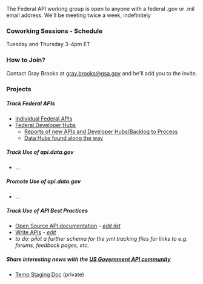 
The Federal API working group is open to anyone with a federal .gov or .mil email address.  We'll be meeting twice a week, indefinitely

### Coworking Sessions - Schedule 

Tuesday and Thursday 3-4pm ET

### How to Join? 

Contact Gray Brooks at gray.brooks@gsa.gov and he'll add you to the invite.  

### Projects 

##### Track Federal APIs 

* [Individual Federal APIs](https://github.com/18F/API-All-the-X/blob/18f-pages/_data/individual_apis.yml)
* [Federal Developer Hubs](https://github.com/18F/API-All-the-X/blob/18f-pages/_data/developer_hubs.yml)
  * [Reports of new APIs and Developer Hubs/Backlog to Process](https://github.com/GSA/slash-developer-pages/issues?q=is%3Aopen+sort%3Acreated-desc)
  * [Data Hubs found along the way](https://github.com/GSA/slash-developer-pages/blob/master/loose-slash-data-pages.md)

##### Track Use of api.data.gov 

* ...

##### Promote Use of api.data.gov 

* ...

##### Track Use of API Best Practices 

* [Open Source API documentation](https://api-all-the-x.18f.gov/pages/open_source_documentation/) - _[edit list](https://github.com/18F/API-All-the-X/edit/18f-pages/pages/open_source_documentation.md)_
* [Write APIs](https://api-all-the-x.18f.gov/pages/write_apis-notes/) - _[edit](https://github.com/18F/API-All-the-X/edit/18f-pages/pages/write_apis-notes.md)_
* _to do: pilot a further schema for the yml tracking files for links to e.g. forums, feedback pages, etc._ 


##### Share interesting news with the [US Government API community](https://groups.google.com/forum/?nomobile=true#!forum/us-government-apis)

* [Temp Staging Doc](https://docs.google.com/document/d/1Jmw00m-xi2shi8o5eXdq4zryV1EzN1BsZlrJo5bqfGE/edit) (private)
